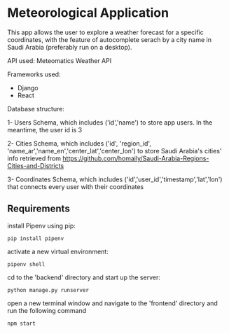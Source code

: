 # Meteorological Application 
This app allows the user to explore a weather forecast for a specific coordinates, with the feature of autocomplete serach by a city name in Saudi Arabia (preferably run on a desktop).

API used: Meteomatics Weather API


Frameworks used: 
- Django
- React

Database structure:


1- Users Schema, which includes  ('id','name') to store app users. In the meantime, the user id is 3


2- Cities Schema, which includes ('id', 'region_id', 'name_ar','name_en','center_lat','center_lon') to store Saudi Arabia's cities' info retrieved from https://github.com/homaily/Saudi-Arabia-Regions-Cities-and-Districts


3- Coordinates Schema, which includes ('id','user_id','timestamp','lat','lon') that connects every user with their coordinates

## Requirements

install Pipenv using pip:


`pip install pipenv`


activate a new virtual environment:


`pipenv shell`


cd to the 'backend' directory and start up the server:


`python manage.py runserver`


open a new terminal window and navigate to the 'frontend' directory and run the following command


`npm start`
